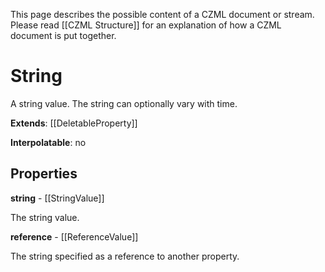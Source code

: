 This page describes the possible content of a CZML document or stream. Please read [[CZML Structure]] for an explanation of how a CZML document is put together.

# String

A string value. The string can optionally vary with time.

**Extends**: [[DeletableProperty]]

**Interpolatable**: no

## Properties

**string** - [[StringValue]]

The string value.


**reference** - [[ReferenceValue]]

The string specified as a reference to another property.


